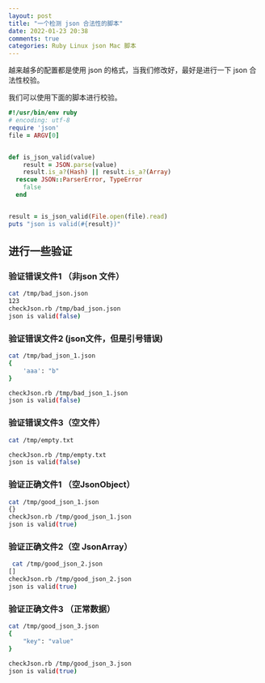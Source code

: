 ```yaml
---
layout: post
title: "一个检测 json 合法性的脚本"
date: 2022-01-23 20:38
comments: true
categories: Ruby Linux json Mac 脚本 
---
```

越来越多的配置都是使用 json 的格式，当我们修改好，最好是进行一下 json 合法性校验。

我们可以使用下面的脚本进行校验。


```ruby
#!/usr/bin/env ruby
# encoding: utf-8
require 'json'
file = ARGV[0]


def is_json_valid(value)
	result = JSON.parse(value)
    result.is_a?(Hash) || result.is_a?(Array)
  rescue JSON::ParserError, TypeError
    false
  end


result = is_json_valid(File.open(file).read)
puts "json is valid(#{result})"


```

<!--more--> 

## 进行一些验证

### 验证错误文件1 （非json 文件）
```bash
cat /tmp/bad_json.json
123
checkJson.rb /tmp/bad_json.json
json is valid(false)
```

### 验证错误文件2 (json文件，但是引号错误)
```bash
cat /tmp/bad_json_1.json
{
	'aaa': "b"
}

checkJson.rb /tmp/bad_json_1.json
json is valid(false)

```

### 验证错误文件3（空文件）
```bash
cat /tmp/empty.txt

checkJson.rb /tmp/empty.txt
json is valid(false)
```

### 验证正确文件1 （空JsonObject）
```bash
cat /tmp/good_json_1.json
{}
checkJson.rb /tmp/good_json_1.json
json is valid(true)
```

### 验证正确文件2（空 JsonArray）
```bash
 cat /tmp/good_json_2.json
[]
checkJson.rb /tmp/good_json_2.json
json is valid(true)
```


### 验证正确文件3 （正常数据）
```bash
cat /tmp/good_json_3.json
{
	"key": "value"
}

checkJson.rb /tmp/good_json_3.json
json is valid(true)

```




